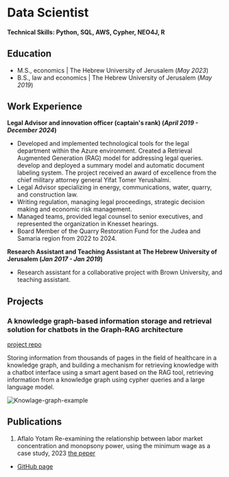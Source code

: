 # Data Scientist

#### Technical Skills: Python, SQL, AWS, Cypher, NEO4J, R

## Education
- M.S., economics	| The Hebrew University of Jerusalem (_May 2023_)	 			        		
- B.S., law and economics | The Hebrew University of Jerusalem (_May 2019_)

## Work Experience
**Legal Advisor and innovation officer (captain's rank) (_April 2019 - December 2024_)**
- Developed and implemented technological tools for the legal department within the Azure environment. Created a Retrieval Augmented Generation (RAG) model for addressing legal queries. develop and deployed a summary model and automatic document labeling system. The project received an award of excellence from the chief military attorney general Yifat Tomer Yerushalmi.
- Legal Advisor specializing in energy, communications, water, quarry, and construction law.
- Writing regulation, managing legal proceedings, strategic decision making and economic risk management.
- Managed teams, provided legal counsel to senior executives, and represented the organization in Knesset hearings.
- Board Member of the Quarry Restoration Fund for the Judea and Samaria region from 2022 to 2024.

**Research Assistant and Teaching Assistant at  The Hebrew University of Jerusalem (_Jan 2017 - Jan 2019_)**
- Research assistant for a collaborative project with Brown University, and teaching assistant.

## Projects
### A knowledge graph-based information storage and retrieval solution for chatbots in the Graph-RAG architecture
[project repo](https://github.com/YotamAflalo/chyper-graphRAG-with-langchain-and-neo4j)

Storing information from thousands of pages in the field of healthcare in a knowledge graph, 
and building a mechanism for retrieving knowledge with a chatbot interface using a smart agent based on the RAG tool, 
retrieving information from a knowledge graph using cypher queries and a large language model.

![Knowlage-graph-example](/assets/img/image_name.jpeg)



## Publications

1. Aflalo Yotam Re-examining the relationship between labor market concentration and monopsony power, using the minimum wage as a case study, 2023 [the peper](https://github.com/YotamAflalo/projects/blob/main/Re-examining%20the%20relationship%20between%20labor%20market%20concentration%20and%20monopsony%20power%2C%20using%20the%20minimum%20wage%20as%20a%20case%20study/Finel%20paper%20%20-%20Yotam%20Aflalo%20thesis%20-%20Re-examining%20the%20relationship%20between%20labor%20market%20concentration%20and%20monopsony%20power%2C%20using%20the%20minimum%20wage%20as%20a%20case%20study.pdf)


- [GitHub page](https://github.com/YotamAflalo)
